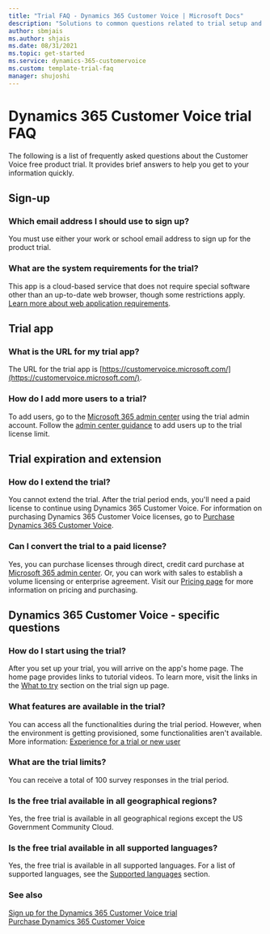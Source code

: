 ```yaml
---  
title: "Trial FAQ - Dynamics 365 Customer Voice | Microsoft Docs"
description: "Solutions to common questions related to trial setup and management."
author: sbmjais
ms.author: shjais
ms.date: 08/31/2021
ms.topic: get-started
ms.service: dynamics-365-customervoice
ms.custom: template-trial-faq
manager: shujoshi
---
```


# Dynamics 365 Customer Voice trial FAQ

The following is a list of frequently asked questions about the Customer Voice free product trial. It provides brief answers to help you get to your information quickly.

## Sign-up

### Which email address I should use to sign up?

You must use either your work or school email address to sign up for the product trial.

### What are the system requirements for the trial?

This app is a cloud-based service that does not require special software other than an up-to-date web browser, though some restrictions apply. [Learn more about web application requirements](/power-platform/admin/web-application-requirements).

## Trial app

### What is the URL for my trial app?

The URL for the trial app is [https://customervoice.microsoft.com/](https://customervoice.microsoft.com/).

### How do I add more users to a trial?

To add users, go to the [Microsoft 365 admin center](https://admin.microsoft.com) using the trial admin account. Follow the [admin center guidance](/microsoft-365/admin/add-users/add-users) to add users up to the trial license limit.

## Trial expiration and extension

### How do I extend the trial?

You cannot extend the trial. After the trial period ends, you'll need a paid license to continue using Dynamics 365 Customer Voice. For information on purchasing Dynamics 365 Customer Voice licenses, go to [Purchase Dynamics 365 Customer Voice](purchase.md).

### Can I convert the trial to a paid license?

Yes, you can purchase licenses through direct, credit card purchase at [Microsoft 365 admin center](https://admin.microsoft.com). Or, you can work with sales to establish a volume licensing or enterprise agreement. Visit our [Pricing page](https://dynamics.microsoft.com/pricing/) for more information on pricing and purchasing.

## Dynamics 365 Customer Voice - specific questions

### How do I start using the trial?

After you set up your trial, you will arrive on the app's home page. The home page provides links to tutorial videos. To learn more, visit the links in the [What to try](sign-up-trial.md#what-to-try) section on the trial sign up page.

### What features are available in the trial?

You can access all the functionalities during the trial period. However, when the environment is getting provisioned, some functionalities aren't available. More information: [Experience for a trial or new user](sign-up-trial.md#experience-for-a-trial-or-new-user)

### What are the trial limits?

You can receive a total of 100 survey responses in the trial period.

### Is the free trial available in all geographical regions?

Yes, the free trial is available in all geographical regions except the US Government Community Cloud.

### Is the free trial available in all supported languages?

Yes, the free trial is available in all supported languages. For a list of supported languages, see the [Supported languages](/powerapps/maker/portals/configure/enable-multiple-language-support#supported-languages) section.

### See also

[Sign up for the Dynamics 365 Customer Voice trial](sign-up-trial.md)<br>
[Purchase Dynamics 365 Customer Voice](purchase.md)




